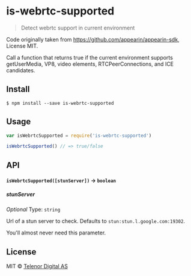 # is-webrtc-supported

> Detect webrtc support in current environment

Code originally taken from https://github.com/appearin/appearin-sdk, License MIT.

Call a function that returns true if the current environment supports getUserMedia, VP8, video elements, RTCPeerConnections, and ICE candidates.

## Install

```
$ npm install --save is-webrtc-supported
```


## Usage

```js
var isWebrtcSupported = require('is-webrtc-supported')

isWebrtcSupported() // => true/false
```

## API

#### `isWebrtcSupported([stunServer])` -> `boolean`

##### stunServer

*Optional*
Type: `string`

Url of a stun server to check. Defaults to `stun:stun.l.google.com:19302`.

You'll almost never need this parameter.

## License

MIT © [Telenor Digital AS](https://github.com/appearin/appearin-sdk/)
